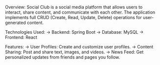 Overview:
Social Club is a social media platform that allows users to interact, share content, and communicate with each other.
The application implements full CRUD (Create, Read, Update, Delete) operations for user-generated content.

Technologies Used:
-> Backend: Spring Boot
-> Database: MySQL
-> Frontend: React

Features:
-> User Profiles: Create and customize user profiles.
-> Content Sharing: Post and share text, images, and videos.
-> News Feed: Get personalized updates from friends and pages you follow.
